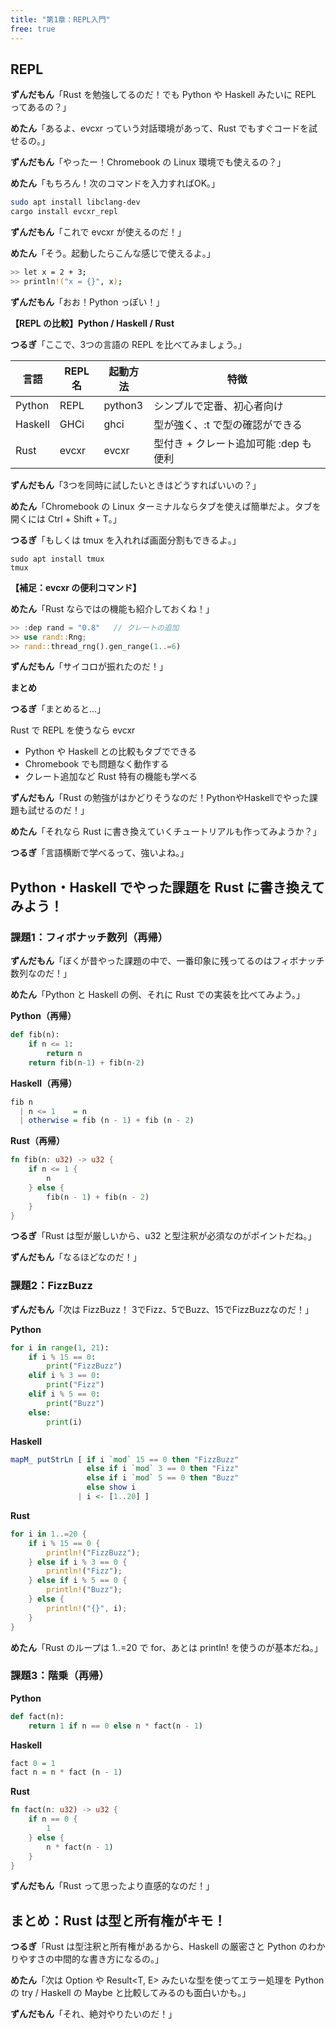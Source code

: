 ```yaml
---
title: "第1章：REPL入門"
free: true
---
```


## REPL

**ずんだもん**「Rust を勉強してるのだ！でも Python や Haskell みたいに REPL ってあるの？」

**めたん**「あるよ、evcxr っていう対話環境があって、Rust でもすぐコードを試せるの。」

**ずんだもん**「やったー！Chromebook の Linux 環境でも使えるの？」

**めたん**「もちろん！次のコマンドを入力すればOK。」

```bash
sudo apt install libclang-dev
cargo install evcxr_repl
```

**ずんだもん**「これで evcxr が使えるのだ！」

**めたん**「そう。起動したらこんな感じで使えるよ。」

```bash
>> let x = 2 + 3;
>> println!("x = {}", x);
```

**ずんだもん**「おお！Python っぽい！」

**【REPL の比較】Python / Haskell / Rust**

**つるぎ**「ここで、3つの言語の REPL を比べてみましょう。」

|言語   |REPL名|起動方法|特徴|
| ----- | ---- | ------ | -- |
|Python |REPL  |python3	|シンプルで定番、初心者向け|
|Haskell|GHCi  |ghci	|型が強く、:t で型の確認ができる|
|Rust	|evcxr |evcxr	|型付き + クレート追加可能 :dep も便利|

**ずんだもん**「3つを同時に試したいときはどうすればいいの？」

**めたん**「Chromebook の Linux ターミナルならタブを使えば簡単だよ。タブを開くには Ctrl + Shift + T。」

**つるぎ**「もしくは tmux を入れれば画面分割もできるよ。」

```
sudo apt install tmux
tmux
```

**【補足：evcxr の便利コマンド】**

**めたん**「Rust ならではの機能も紹介しておくね！」

```rust
>> :dep rand = "0.8"   // クレートの追加
>> use rand::Rng;
>> rand::thread_rng().gen_range(1..=6)
```

**ずんだもん**「サイコロが振れたのだ！」

**まとめ**

**つるぎ**「まとめると…」

Rust で REPL を使うなら evcxr

 * Python や Haskell との比較もタブでできる
 * Chromebook でも問題なく動作する
 * クレート追加など Rust 特有の機能も学べる

**ずんだもん**「Rust の勉強がはかどりそうなのだ！PythonやHaskellでやった課題も試せるのだ！」

**めたん**「それなら Rust に書き換えていくチュートリアルも作ってみようか？」

**つるぎ**「言語横断で学べるって、強いよね。」


## Python・Haskell でやった課題を Rust に書き換えてみよう！

### 課題1：フィボナッチ数列（再帰）

**ずんだもん**「ぼくが昔やった課題の中で、一番印象に残ってるのはフィボナッチ数列なのだ！」

**めたん**「Python と Haskell の例、それに Rust での実装を比べてみよう。」


**Python（再帰）**

```python
def fib(n):
    if n <= 1:
        return n
    return fib(n-1) + fib(n-2)
```

**Haskell（再帰）**

```haskell
fib n
  | n <= 1    = n
  | otherwise = fib (n - 1) + fib (n - 2)
```

**Rust（再帰）**

```rust
fn fib(n: u32) -> u32 {
    if n <= 1 {
        n
    } else {
        fib(n - 1) + fib(n - 2)
    }
}
```

**つるぎ**「Rust は型が厳しいから、u32 と型注釈が必須なのがポイントだね。」

**ずんだもん**「なるほどなのだ！」


### 課題2：FizzBuzz

**ずんだもん**「次は FizzBuzz！ 3でFizz、5でBuzz、15でFizzBuzzなのだ！」

**Python**
```python
for i in range(1, 21):
    if i % 15 == 0:
        print("FizzBuzz")
    elif i % 3 == 0:
        print("Fizz")
    elif i % 5 == 0:
        print("Buzz")
    else:
        print(i)
```

**Haskell**
```haskell
mapM_ putStrLn [ if i `mod` 15 == 0 then "FizzBuzz"
                 else if i `mod` 3 == 0 then "Fizz"
                 else if i `mod` 5 == 0 then "Buzz"
                 else show i
               | i <- [1..20] ]
```


**Rust**

```rust
for i in 1..=20 {
    if i % 15 == 0 {
        println!("FizzBuzz");
    } else if i % 3 == 0 {
        println!("Fizz");
    } else if i % 5 == 0 {
        println!("Buzz");
    } else {
        println!("{}", i);
    }
}
```

**めたん**「Rust のループは 1..=20 で for、あとは println! を使うのが基本だね。」


### 課題3：階乗（再帰）

**Python**
```python
def fact(n):
    return 1 if n == 0 else n * fact(n - 1)
```

**Haskell**
```haskell
fact 0 = 1
fact n = n * fact (n - 1)
```

**Rust**
```rust
fn fact(n: u32) -> u32 {
    if n == 0 {
        1
    } else {
        n * fact(n - 1)
    }
}
```

**ずんだもん**「Rust って思ったより直感的なのだ！」

## まとめ：Rust は型と所有権がキモ！

**つるぎ**「Rust は型注釈と所有権があるから、Haskell の厳密さと Python のわかりやすさの中間的な書き方になるの。」

**めたん**「次は Option<T> や Result<T, E> みたいな型を使ってエラー処理を Python の try / Haskell の Maybe と比較してみるのも面白いかも。」

**ずんだもん**「それ、絶対やりたいのだ！」

